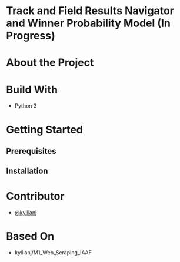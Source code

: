 # Track and Field Results Navigator and Winner Probability Model (In Progress)

# About the Project

# Build With 

- Python 3

# Getting Started

## Prerequisites

## Installation

# Contributor

- [@kyllianj](https://github.com/kyllianj)

# Based On 

- kyllianj/M1_Web_Scraping_IAAF 
